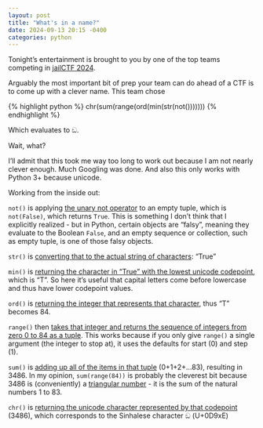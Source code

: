 ```yaml
---
layout: post
title: "What's in a name?"
date: 2024-09-13 20:15 -0400
categories: python
---
```


Tonight’s entertainment is brought to you by one of the top teams competing in [jailCTF 2024](https://ctf.pyjail.club/).

Arguably the most important bit of prep your team can do ahead of a CTF is to come up with a clever name. This team chose

{% highlight python %}
chr(sum(range(ord(min(str(not()))))))
{% endhighlight %}

Which evaluates to ඞ.

Wait, what?

I’ll admit that this took me way too long to work out because I am not nearly clever enough. Much Googling was done. And also this only works with Python 3+ because unicode.

Working from the inside out:

`not()` is applying [the unary not operator](https://www.w3schools.com/python/python_operators.asp#:~:text=Reverse%20the%20result%2C%20returns%20False%20if%20the%20result%20is%20true) to an empty tuple, which is `not(False)`, which returns `True`. This is something I don’t think that I explicitly realized - but in Python, certain objects are “falsy”, meaning they evaluate to the Boolean `False`, and an empty sequence or collection, such as empty tuple, is one of those falsy objects.

`str()` is [converting that to the actual string of characters](https://www.w3schools.com/python/ref_func_str.asp): “True”

`min()` is [returning the character in “True” with the lowest unicode codepoint](https://www.w3schools.com/python/ref_func_min.asp), which is “T”. So here it’s useful that capital letters come before lowercase and thus have lower codepoint values.

`ord()` is [returning the integer that represents that character](https://www.w3schools.com/python/ref_func_ord.asp), thus “T” becomes 84.

`range()` then [takes that integer and returns the sequence of integers from zero 0 to 84 as a tuple](https://www.w3schools.com/python/ref_func_range.asp). This works because if you only give `range()` a single argument (the integer to stop at), it uses the defaults for start (0) and step (1).

`sum()` is [adding up all of the items in that tuple](https://www.w3schools.com/python/ref_func_sum.asp) (0+1+2+…83), resulting in 3486. In my opinion, `sum(range(84))` is probably the cleverest bit because 3486 is (conveniently) a [triangular number](https://en.wikipedia.org/wiki/Triangular_number) - it is the sum of the natural numbers 1 to 83.

`chr()` is [returning the unicode character represented by that codepoint](https://www.w3schools.com/python/ref_func_chr.asp) (3486), which corresponds to the Sinhalese character ඞ (U+0D9xE)
